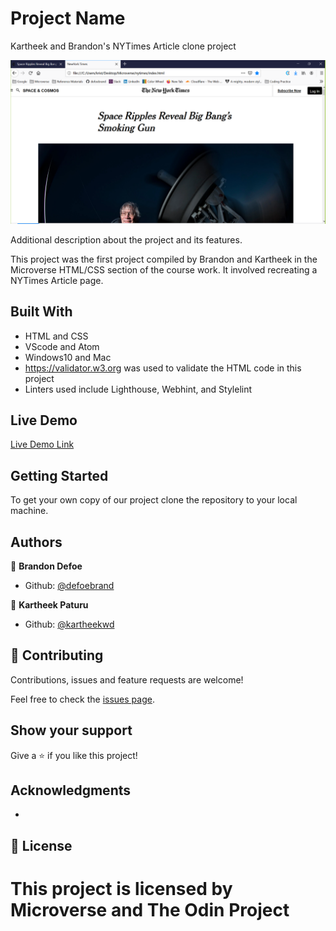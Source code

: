 # Project Name

Kartheek and Brandon's NYTimes Article clone project

![screenshot](Img/screenshot.png)

Additional description about the project and its features.

This project was the first project compiled by Brandon and Kartheek in the Microverse HTML/CSS section of the course work. It involved recreating a NYTimes Article page.

## Built With

- HTML and CSS
- VScode and Atom
- Windows10 and Mac
- https://validator.w3.org was used to validate the HTML code in this project
- Linters used include Lighthouse, Webhint, and Stylelint


## Live Demo

[Live Demo Link](https://raw.githack.com/defoebrand/nytimes/main-project/index.html)


## Getting Started

To get your own copy of our project clone the repository to your local machine.


## Authors

👤 **Brandon Defoe**

- Github: [@defoebrand](https://github.com/defoebrand)

👤 **Kartheek Paturu**

- Github: [@kartheekwd](https://github.com/kartheekwd)


## 🤝 Contributing

Contributions, issues and feature requests are welcome!

Feel free to check the [issues page](issues/).

## Show your support

Give a ⭐️ if you like this project!

## Acknowledgments

-

## 📝 License

This project is licensed by Microverse and The Odin Project
=======
